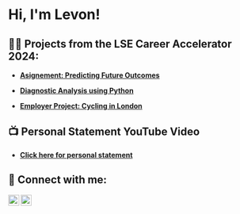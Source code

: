 <h1>Hi, I'm Levon! <br/></h1>

<h2>👨‍💻 Projects from the LSE Career Accelerator 2024:</h2>
  
- <b> [Asignement: Predicting Future Outcomes](https://github.com/LWM1982/Predicting_future_outcomes) </b>

    
- <b>[Diagnostic Analysis using Python](https://github.com/LWM1982/NHS_Diagnostic_Analysis_Python-)</b>

    
- <b>[Employer Project: Cycling in London](https://github.com/LWM1982/-Employer_Project_-_Thoughtworks_Infrastructure)</b>

    
<h2>📺 Personal Statement YouTube Video</h2>

- <b>[Click here for personal statement ](https://github.com/LWM1982/YouTube_Link)</b>


<h2> 🤳 Connect with me:</h2>


[<img align="left" alt="LevonMcGregor | LinkedIn" width="22px" src="https://cdn.jsdelivr.net/npm/simple-icons@v3/icons/linkedin.svg" />][linkedin]
[<img align="left" alt="JoshMadakor | Twitter" width="22px" src="https://cdn.jsdelivr.net/npm/simple-icons@v3/icons/twitter.svg" />][twitter]

[linkedin]: https://linkedin.com/in/levonmcgregor
[twitter]: https://x.com/LWM_data




<!---
LWM1982/LWM1982 is a ✨ special ✨ repository because its `README.md` (this file) appears on your GitHub profile.
You can click the Preview link to take a look at your changes.
--->
